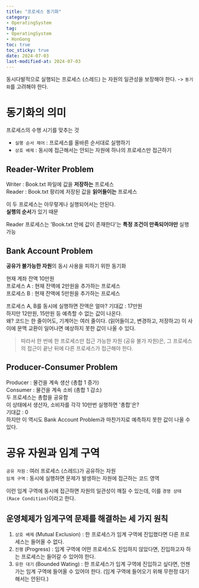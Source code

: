 ```yaml
---
title: "프로세스 동기화"
category:
- OperatingSystem
tag:
- OperatingSystem
- HonGong
toc: true
toc_sticky: true
date: 2024-07-03
last-modified-at: 2024-07-03
---
```


동시다발적으로 실행되는 프로세스 (스레드) 는 자원의 일관성을 보장해야 한다. -> `동기화`를 고려해야 한다.

# 동기화의 의미
프로세스의 수행 시기를 맞추는 것
* `실행 순서 제어` : 프로세스를 올바른 순서대로 실행하기
* `상호 배제` : 동시에 접근해서는 안되는 자원에 하나의 프로세스만 접근하기

## Reader-Writer Problem
Writer : Book.txt 파일에 값을 **저장하는** 프로세스    
Reader : Book.txt 팡리에 저장된 값을 **읽어들이는** 프로세스

이 두 프로세스는 아무렇게나 실행되어서는 안된다.   
**실행의 순서**가 있기 때문

Reader 프로세스는 'Book.txt 안에 값이 존재한다'는 **특정 조건이 만족되어야만** 실행 가능

## Bank Account Problem

**공유가 불가능한 자원**의 동시 사용을 피하기 위한 동기화

현재 계좌 잔액 10만원   
프로세스 A : 현재 잔액에 2만원을 추가하는 프로세스   
프로세스 B : 현재 잔액에 5만원을 추가하는 프로세스   

프로세스 A, B를 동시에 실행하면 잔액은 얼마? 기대값 : 17만원   
하지만 12만원, 15만원 등 예측할 수 없는 값이 나온다.   
왜? 코드는 한 줄이어도, 기계어는 여러 줄이다. (읽어들이고, 변경하고, 저장하고) 이 사이에 문맥 교환이 일어나면 예상하지 못한 값이 나올 수 있다.
> 따라서 한 번에 한 프로세스만 접근 가능한 자원 (공유 불가 자원)은, 그 프로세스의 접근이 끝난 뒤에 다른 프로세스가 접근해야 한다.

## Producer-Consumer Problem

Producer : 물건을 계속 생산 (총합 1 증가)   
Consumer : 물건을 계속 소비 (총합 1 감소)   
두 프로세스는 총합을 공유함   
이 상태에서 생산자, 소비자를 각각 10만번 실행하면 '총합'은?   
기대값 : 0   
하지만 이 역시도 Bank Account Problem과 마찬가지로 예측하지 못한 값이 나올 수 있다.

# 공유 자원과 임계 구역
`공유 자원` : 여러 프로세스 (스레드)가 공유하는 자원   
`임계 구역` : 동시에 실행하면 문제가 발생하는 자원에 접근하는 코드 영역

이런 임계 구역에 동시에 접근하면 자원의 일관성이 깨질 수 있는데, 이를 `경쟁 상태(Race Condition)`이라고 한다.

## 운영체제가 임계구역 문제를 해결하는 세 가지 원칙
1. `상호 배제` (Mutual Exclusion) : 한 프로세스가 임계 구역에 진입했다면 다른 프로세스는 들어올 수 없다.
2. `진행` (Progress) : 임계 구역에 어떤 프로세스도 진입하지 않았다면, 진입하고자 하는 프로세스는 들어갈 수 있어야 한다.
3. `유한 대기` (Bounded Wating) : 한 프로세스가 임계 구역에 진입하고 싶다면, 언젠가는 임계 구역에 들어올 수 있어야 한다. (임계 구역에 들어오기 위해 무한정 대기해서는 안된다.)